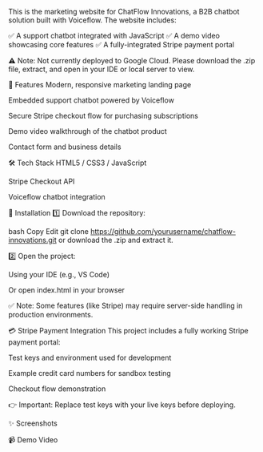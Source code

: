 This is the marketing website for ChatFlow Innovations, a B2B chatbot solution built with Voiceflow. The website includes:

✅ A support chatbot integrated with JavaScript
✅ A demo video showcasing core features
✅ A fully-integrated Stripe payment portal

⚠️ Note: Not currently deployed to Google Cloud. Please download the .zip file, extract, and open in your IDE or local server to view.

🚀 Features
Modern, responsive marketing landing page

Embedded support chatbot powered by Voiceflow

Secure Stripe checkout flow for purchasing subscriptions

Demo video walkthrough of the chatbot product

Contact form and business details

🛠 Tech Stack
HTML5 / CSS3 / JavaScript

Stripe Checkout API

Voiceflow chatbot integration


🧩 Installation
1️⃣ Download the repository:

bash
Copy
Edit
git clone https://github.com/yourusername/chatflow-innovations.git
or download the .zip and extract it.

2️⃣ Open the project:

Using your IDE (e.g., VS Code)

Or open index.html in your browser

✅ Note: Some features (like Stripe) may require server-side handling in production environments.

💳 Stripe Payment Integration
This project includes a fully working Stripe payment portal:

Test keys and environment used for development

Example credit card numbers for sandbox testing

Checkout flow demonstration

👉 Important: Replace test keys with your live keys before deploying.

✨ Screenshots


📹 Demo Video
